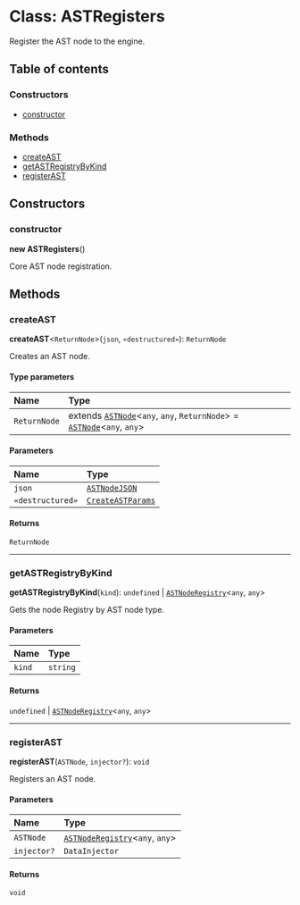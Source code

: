 # Class: ASTRegisters

Register the AST node to the engine.

## Table of contents

### Constructors

* [constructor](/auto-docs/free-layout-editor/classes/ASTRegisters.md#constructor)

### Methods

* [createAST](/auto-docs/free-layout-editor/classes/ASTRegisters.md#createast)
* [getASTRegistryByKind](/auto-docs/free-layout-editor/classes/ASTRegisters.md#getastregistrybykind)
* [registerAST](/auto-docs/free-layout-editor/classes/ASTRegisters.md#registerast)

## Constructors

### constructor

**new ASTRegisters**()

Core AST node registration.

## Methods

### createAST

**createAST**<`ReturnNode`>(`json`, `«destructured»`): `ReturnNode`

Creates an AST node.

#### Type parameters

| Name | Type |
| :------ | :------ |
| `ReturnNode` | extends [`ASTNode`](/auto-docs/free-layout-editor/classes/ASTNode.md)<`any`, `any`, `ReturnNode`> = [`ASTNode`](/auto-docs/free-layout-editor/classes/ASTNode.md)<`any`, `any`> |

#### Parameters

| Name | Type |
| :------ | :------ |
| `json` | [`ASTNodeJSON`](/auto-docs/free-layout-editor/interfaces/ASTNodeJSON.md) |
| `«destructured»` | [`CreateASTParams`](/auto-docs/free-layout-editor/interfaces/CreateASTParams.md) |

#### Returns

`ReturnNode`

***

### getASTRegistryByKind

**getASTRegistryByKind**(`kind`): `undefined` | [`ASTNodeRegistry`](/auto-docs/free-layout-editor/interfaces/ASTNodeRegistry.md)<`any`, `any`>

Gets the node Registry by AST node type.

#### Parameters

| Name | Type |
| :------ | :------ |
| `kind` | `string` |

#### Returns

`undefined` | [`ASTNodeRegistry`](/auto-docs/free-layout-editor/interfaces/ASTNodeRegistry.md)<`any`, `any`>

***

### registerAST

**registerAST**(`ASTNode`, `injector?`): `void`

Registers an AST node.

#### Parameters

| Name | Type |
| :------ | :------ |
| `ASTNode` | [`ASTNodeRegistry`](/auto-docs/free-layout-editor/interfaces/ASTNodeRegistry.md)<`any`, `any`> |
| `injector?` | `DataInjector` |

#### Returns

`void`
